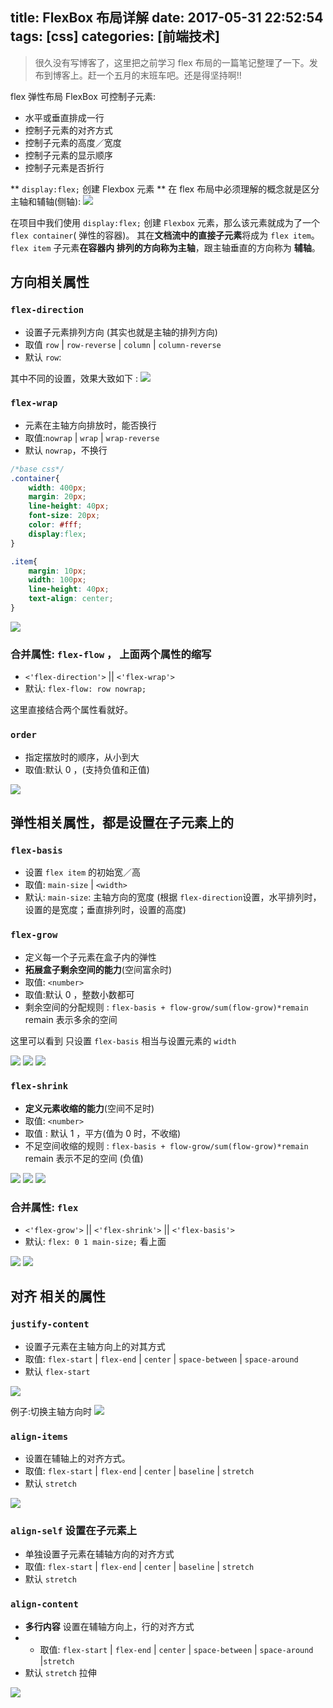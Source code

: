 title: FlexBox 布局详解
date: 2017-05-31 22:52:54
tags: [css]
categories: [前端技术]
---
> 很久没有写博客了，这里把之前学习 flex 布局的一篇笔记整理了一下。发布到博客上。赶一个五月的末班车吧。还是得坚持啊!!

flex 弹性布局
FlexBox 可控制子元素:
- 水平或垂直排成一行
- 控制子元素的对齐方式
- 控制子元素的高度／宽度
- 控制子元素的显示顺序
- 控制子元素是否折行

** `display:flex;` 创建  Flexbox 元素 **
在 flex 布局中必须理解的概念就是区分主轴和辅轴(侧轴):
![](https://ws1.sinaimg.cn/large/82d12951gy1fg4x85jz1oj21420ei0ty.jpg)
<!--more-->

在项目中我们使用 `display:flex;` 创建  `Flexbox` 元素，那么该元素就成为了一个 `flex container`( 弹性的容器)。
其在**文档流中的直接子元素**将成为 `flex item`。
 `flex item` 子元素**在容器内 **排列的方向称为**主轴**，跟主轴垂直的方向称为 **辅轴**。

## 方向相关属性

### `flex-direction`
- 设置子元素排列方向 (其实也就是主轴的排列方向)
- 取值 `row` | `row-reverse` | `column` | `column-reverse`
- 默认 `row`: 

其中不同的设置，效果大致如下 : 
![](https://ws1.sinaimg.cn/large/82d12951gy1fg4x85yqm6j21dc0fs761.jpg)

###  `flex-wrap`
- 元素在主轴方向排放时，能否换行
- 取值:`nowrap` | `wrap` | `wrap-reverse`
- 默认 `nowrap`，不换行

```css
/*base css*/
.container{
    width: 400px;
    margin: 20px;
    line-height: 40px;
    font-size: 20px;
    color: #fff;
    display:flex;
}

.item{
    margin: 10px;
    width: 100px;
    line-height: 40px;
    text-align: center;
}
```

![](https://ws1.sinaimg.cn/large/82d12951gy1fg4x88k4xfj21ci0koah7.jpg)

### 合并属性: `flex-flow` ， 上面两个属性的缩写
- `<'flex-direction'>` ||  `<'flex-wrap'>`
- 默认:  `flex-flow: row nowrap;`

这里直接结合两个属性看就好。

###  `order`

- 指定摆放时的顺序，从小到大
- 取值:默认 0 ，(支持负值和正值)

![](https://ws1.sinaimg.cn/large/82d12951gy1fg4x86pdw6j215c0eojv0.jpg)

## 弹性相关属性，都是设置在子元素上的

### `flex-basis` 

- 设置 `flex item` 的初始宽／高
- 取值: `main-size` | `<width>`
- 默认: `main-size`: 主轴方向的宽度 (根据 `flex-direction`设置，水平排列时，设置的是宽度；垂直排列时，设置的高度)

### `flex-grow` 

- 定义每一个子元素在盒子内的弹性
- **拓展盒子剩余空间的能力**(空间富余时)
- 取值: `<number>`
- 取值:默认 0 ，整数小数都可
- 剩余空间的分配规则 : `flex-basis + flow-grow/sum(flow-grow)*remain` remain 表示多余的空间

这里可以看到 只设置 `flex-basis` 相当与设置元素的 `width`

![](https://ws1.sinaimg.cn/large/82d12951gy1fg4x87orwsj21oo0i6tdg.jpg)
![](https://ws1.sinaimg.cn/large/82d12951gy1fg4x89zp9dj21pg0i8tdl.jpg)
![](https://ws1.sinaimg.cn/large/82d12951gy1fg4x894rf9j21os0heq7w.jpg)

### `flex-shrink` 

- **定义元素收缩的能力**(空间不足时)
- 取值: `<number>`
- 取值 : 默认 1  ，平方(值为 0 时，不收缩)
- 不足空间收缩的规则 : `flex-basis + flow-grow/sum(flow-grow)*remain` remain 表示不足的空间 (负值)

![](https://ws1.sinaimg.cn/large/82d12951gy1fg4x89licsj21jq0dm791.jpg)
![](https://ws1.sinaimg.cn/large/82d12951gy1fg4x88lxkpj21ou0esdkp.jpg)
![](https://ws1.sinaimg.cn/large/82d12951gy1fg4x8ab53yj21k00eadld.jpg)

### 合并属性:  `flex`

- `<'flex-grow'>` ||  `<'flex-shrink'>` ||  `<'flex-basis'>`
- 默认:  `flex: 0 1 main-size;` 看上面

![](https://ws1.sinaimg.cn/large/82d12951gy1fg4x8ahj86j21nm0jawjp.jpg)
![](https://ws1.sinaimg.cn/large/82d12951gy1fg4x8bk20gj21oq0jqgqz.jpg)

## 对齐 相关的属性

### `justify-content`

- 设置子元素在主轴方向上的对其方式
- 取值: `flex-start` | `flex-end` | `center` | `space-between` | `space-around`
- 默认 `flex-start` 

![](https://ws1.sinaimg.cn/large/82d12951gy1fg4x85umuij20u00wcwid.jpg)

例子:切换主轴方向时
![](https://ws1.sinaimg.cn/large/82d12951gy1fg4x8bqzo7j214m0xcahf.jpg)


### `align-items`

- 设置在辅轴上的对齐方式。
- 取值: `flex-start` | `flex-end` | `center` | `baseline` | `stretch`
- 默认 `stretch` 

![](https://ws1.sinaimg.cn/large/82d12951gy1fg4x86vni3j20uc0xc78v.jpg)

### `align-self` 设置在子元素上

- 单独设置子元素在辅轴方向的对齐方式
- 取值: `flex-start` | `flex-end` | `center` | `baseline` | `stretch`
- 默认 `stretch` 

### `align-content`

- **多行内容** 设置在辅轴方向上，行的对齐方式
- - 取值: `flex-start` | `flex-end` | `center` | `space-between` |  `space-around` |`stretch`
- 默认 `stretch`  拉伸

![](https://ws1.sinaimg.cn/large/82d12951gy1fg4x86wizij20ta0x2jww.jpg)


